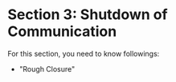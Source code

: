 # **Section 3: Shutdown of Communication**
For this section, you need to know followings:

* "Rough Closure"